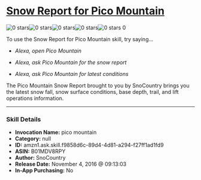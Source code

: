 # [Snow Report for Pico Mountain](http://alexa.amazon.com/#skills/amzn1.ask.skill.f9858d6c-89d4-4d81-a294-f27ff1ad1fd9)
![0 stars](../../images/ic_star_border_black_18dp_1x.png)![0 stars](../../images/ic_star_border_black_18dp_1x.png)![0 stars](../../images/ic_star_border_black_18dp_1x.png)![0 stars](../../images/ic_star_border_black_18dp_1x.png)![0 stars](../../images/ic_star_border_black_18dp_1x.png) 0

To use the Snow Report for Pico Mountain skill, try saying...

* *Alexa, open Pico Mountain*

* *Alexa, ask Pico Mountain for the snow report*

* *Alexa, ask Pico Mountain for latest conditions*

The Pico Mountain Snow Report brought to you by SnoCountry brings you the latest snow fall, snow surface conditions,  base depth, trail, and lift operations information.

***

### Skill Details

* **Invocation Name:** pico mountain
* **Category:** null
* **ID:** amzn1.ask.skill.f9858d6c-89d4-4d81-a294-f27ff1ad1fd9
* **ASIN:** B01MDV8RPY
* **Author:** SnoCountry
* **Release Date:** November 4, 2016 @ 09:13:03
* **In-App Purchasing:** No
